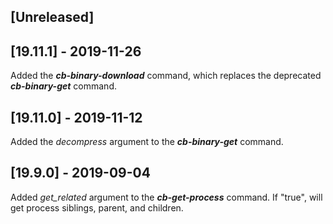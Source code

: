 ## [Unreleased]


## [19.11.1] - 2019-11-26
Added the ***cb-binary-download*** command, which replaces the deprecated ***cb-binary-get*** command.

## [19.11.0] - 2019-11-12
Added the *decompress* argument to the ***cb-binary-get*** command.

## [19.9.0] - 2019-09-04
Added *get_related* argument to the ***cb-get-process*** command. If "true", will get process siblings, parent, and children. 
